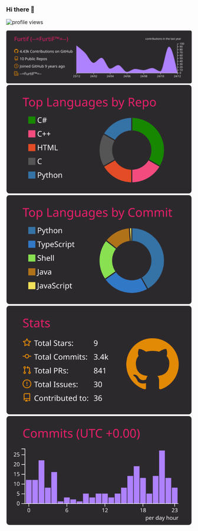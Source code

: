 ### Hi there 👋

![profile views](https://komarev.com/ghpvc/?username=Furtif&abbreviated=true)


[![](https://raw.githubusercontent.com/Furtif/github-profile-summary-cards-example/master/profile-summary-card-output/monokai/0-profile-details.svg)](https://github.com/Furtif/github-profile-summary-cards-example)
[![](https://raw.githubusercontent.com/Furtif/github-profile-summary-cards-example/master/profile-summary-card-output/monokai/1-repos-per-language.svg)](https://github.com/Furtif/github-profile-summary-cards-example)
[![](https://raw.githubusercontent.com/Furtif/github-profile-summary-cards-example/master/profile-summary-card-output/monokai/2-most-commit-language.svg)](https://github.com/Furtif/github-profile-summary-cards-example)
[![](https://raw.githubusercontent.com/Furtif/github-profile-summary-cards-example/master/profile-summary-card-output/monokai/3-stats.svg)](https://github.com/Furtif/github-profile-summary-cards-example)
[![](https://raw.githubusercontent.com/Furtif/github-profile-summary-cards-example/master/profile-summary-card-output/monokai/4-productive-time.svg)](https://github.com/Furtif/github-profile-summary-cards-example)
